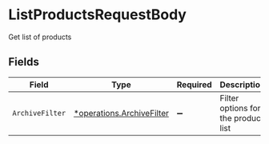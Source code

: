 # ListProductsRequestBody

Get list of products


## Fields

| Field                                                                 | Type                                                                  | Required                                                              | Description                                                           |
| --------------------------------------------------------------------- | --------------------------------------------------------------------- | --------------------------------------------------------------------- | --------------------------------------------------------------------- |
| `ArchiveFilter`                                                       | [*operations.ArchiveFilter](../../models/operations/archivefilter.md) | :heavy_minus_sign:                                                    | Filter options for the product list                                   |